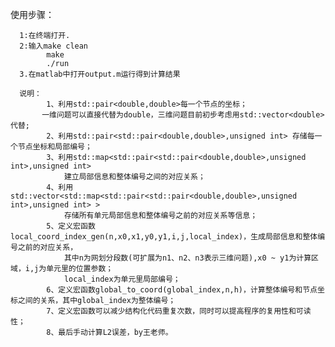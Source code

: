 使用步骤：

      1:在终端打开.
      2:输入make clean
            make
            ./run
      3.在matlab中打开output.m运行得到计算结果
                  
      说明：
            1、利用std::pair<double,double>每一个节点的坐标；
 		   一维问题可以直接代替为double，三维问题目前初步考虑用std::vector<double>代替;
  			2、利用std::pair<std::pair<double,double>,unsigned int> 存储每一个节点坐标和局部编号；
  			3、利用std::map<std::pair<std::pair<double,double>,unsigned int>,unsigned int> 
  		   		建立局部信息和整体编号之间的对应关系；
 			4、利用std::vector<std::map<std::pair<std::pair<double,double>,unsigned int>,unsigned int> >
  		   		存储所有单元局部信息和整体编号之前的对应关系等信息；
  			5、定义宏函数local_coord_index_gen(n,x0,x1,y0,y1,i,j,local_index)，生成局部信息和整体编号之前的对应关系，
  		   		其中n为网划分段数(可扩展为n1、n2、n3表示三维问题),x0 ~ y1为计算区域，i,j为单元里的位置参数；
		   		local_index为单元里局部编号；
            6、定义宏函数global_to_coord(global_index,n,h)，计算整体编号和节点坐标之间的关系，其中global_index为整体编号；
  			7、定义宏函数可以减少结构化代码重复次数，同时可以提高程序的复用性和可读性；
			8、最后手动计算L2误差，by王老师。
 